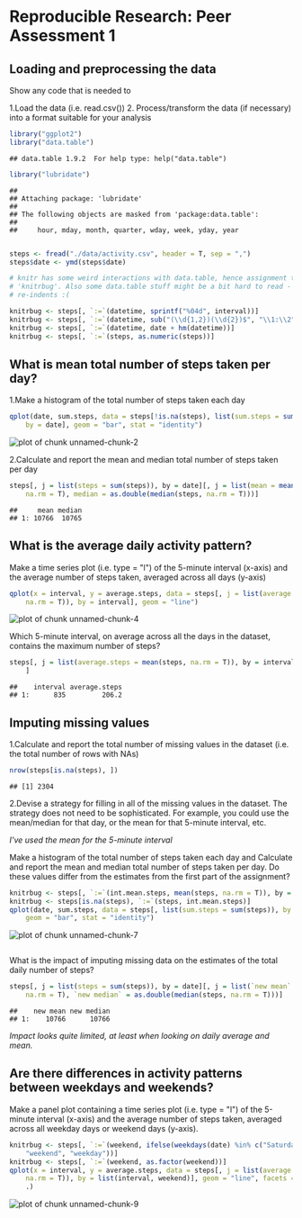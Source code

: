 # Reproducible Research: Peer Assessment 1


## Loading and preprocessing the data
Show any code that is needed to

1.Load the data (i.e. read.csv())
2. Process/transform the data (if necessary) into a format suitable for your analysis


```r
library("ggplot2")
library("data.table")
```

```
## data.table 1.9.2  For help type: help("data.table")
```

```r
library("lubridate")
```

```
## 
## Attaching package: 'lubridate'
## 
## The following objects are masked from 'package:data.table':
## 
##     hour, mday, month, quarter, wday, week, yday, year
```

```r

steps <- fread("./data/activity.csv", header = T, sep = ",")
steps$date <- ymd(steps$date)

# knitr has some weird interactions with data.table, hence assignment to
# 'knitrbug'. Also some data.table stuff might be a bit hard to read - knitr
# re-indents :(

knitrbug <- steps[, `:=`(datetime, sprintf("%04d", interval))]
knitrbug <- steps[, `:=`(datetime, sub("(\\d{1,2})(\\d{2})$", "\\1:\\2", datetime))]
knitrbug <- steps[, `:=`(datetime, date + hm(datetime))]
knitrbug <- steps[, `:=`(steps, as.numeric(steps))]
```


## What is mean total number of steps taken per day?

1.Make a histogram of the total number of steps taken each day



```r
qplot(date, sum.steps, data = steps[!is.na(steps), list(sum.steps = sum(steps)), 
    by = date], geom = "bar", stat = "identity")
```

![plot of chunk unnamed-chunk-2](figure/unnamed-chunk-2.png) 


2.Calculate and report the mean and median total number of steps taken per day


```r
steps[, j = list(steps = sum(steps)), by = date][, j = list(mean = mean(steps, 
    na.rm = T), median = as.double(median(steps, na.rm = T)))]
```

```
##     mean median
## 1: 10766  10765
```


## What is the average daily activity pattern?

Make a time series plot (i.e. type = "l") of the 5-minute interval (x-axis) and the average number of steps taken, averaged across all days (y-axis)


```r
qplot(x = interval, y = average.steps, data = steps[, j = list(average.steps = mean(steps, 
    na.rm = T)), by = interval], geom = "line")
```

![plot of chunk unnamed-chunk-4](figure/unnamed-chunk-4.png) 


Which 5-minute interval, on average across all the days in the dataset, contains the maximum number of steps?

```r
steps[, j = list(average.steps = mean(steps, na.rm = T)), by = interval][which.max(average.steps), 
    ]
```

```
##    interval average.steps
## 1:      835         206.2
```




## Imputing missing values
1.Calculate and report the total number of missing values in the dataset (i.e. the total number of rows with NAs)


```r
nrow(steps[is.na(steps), ])
```

```
## [1] 2304
```


2.Devise a strategy for filling in all of the missing values in the dataset. The strategy does not need to be sophisticated. For example, you could use the mean/median for that day, or the mean for that 5-minute interval, etc. 

*I've used the mean for the 5-minute interval*


Make a histogram of the total number of steps taken each day and Calculate and report the mean and median total number of steps taken per day. Do these values differ from the estimates from the first part of the assignment? 



```r
knitrbug <- steps[, `:=`(int.mean.steps, mean(steps, na.rm = T)), by = interval]
knitrbug <- steps[is.na(steps), `:=`(steps, int.mean.steps)]
qplot(date, sum.steps, data = steps[, list(sum.steps = sum(steps)), by = date], 
    geom = "bar", stat = "identity")
```

![plot of chunk unnamed-chunk-7](figure/unnamed-chunk-7.png) 

```r

```


What is the impact of imputing missing data on the estimates of the total daily number of steps?

```r
steps[, j = list(steps = sum(steps)), by = date][, j = list(`new mean` = mean(steps, 
    na.rm = T), `new median` = as.double(median(steps, na.rm = T)))]
```

```
##    new mean new median
## 1:    10766      10766
```

*Impact looks quite limited, at least when looking on daily average and mean.*

## Are there differences in activity patterns between weekdays and weekends?
Make a panel plot containing a time series plot (i.e. type = "l") of the 5-minute interval (x-axis) and the average number of steps taken, averaged across all weekday days or weekend days (y-axis).

```r
knitrbug <- steps[, `:=`(weekend, ifelse(weekdays(date) %in% c("Saturday", "Sunday"), 
    "weekend", "weekday"))]
knitrbug <- steps[, `:=`(weekend, as.factor(weekend))]
qplot(x = interval, y = average.steps, data = steps[, j = list(average.steps = mean(steps, 
    na.rm = T)), by = list(interval, weekend)], geom = "line", facets = weekend ~ 
    .)
```

![plot of chunk unnamed-chunk-9](figure/unnamed-chunk-9.png) 

